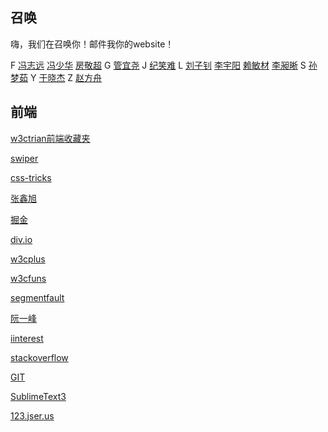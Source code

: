 召唤
----

嗨，我们在召唤你！邮件我你的website！

F
[冯志远](http://vvwall.com)
[冯少华](http://www.sharefood.space)
[房敬超](http://weibo.com/jingchaofang)
G
[管宜尧](http://aicode.cc) 
J
[纪笑难](http://isunday.top/)
L
[刘子钊](http://lzzone.top/)
[李宇阳](http://memeda.link/)
[赖敏材](https://morningsky.github.io/)
[李昶晰](http://mnichangxin.com/)
S
[孙梦茹](http://sevenskey.sinaapp.com/)
Y
[于晓杰](http://shield-sky.github.io/)
Z
[赵方舟](http://www.csharpstudy.cn/)

前端
----

[w3ctrian前端收藏夹](http://collect.w3ctrain.com/)

[swiper](http://idangero.us/swiper/#.V-JbnfmF7IU)

[css-tricks](https://css-tricks.com/)

[张鑫旭](http://www.zhangxinxu.com/)

[掘金](http://gold.xitu.io)

[div.io](http://div.io/)

[w3cplus](http://w3cplus.com)

[w3cfuns](http://www.w3cfuns.com/)

[segmentfault](https://segmentfault.com/)

[阮一峰](http://www.ruanyifeng.com/blog/)

[iinterest](http://www.iinterest.net/)

[stackoverflow](http://stackoverflow.com/)

[GIT](https://git-scm.com/)

[SublimeText3](https://www.sublimetext.com/)

[123.jser.us](http://123.jser.us/)
